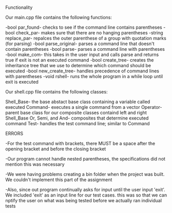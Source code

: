 Functionality

Our main.cpp file contains the following functions:

-bool par_found- checks to see if the command line contains parentheses
-bool check_par- makes sure that there are no hanging parentheses
-string replace_par- repalces the outer parenthese of a group with quotation marks (for parsing)
-bool parse_original- parses a command line that doesn't contain parentheses
-bool parse- parses a command line with parentheses
-bool make_com- this takes in the user input and calls parse and returns true if exit is not an executed command
-bool create_tree- creates the inheritance tree that we use to determine which command should be executed
-bool new_create_tree- handles precedence of command lines with parentheses
-void rshell- runs the whole program in a while loop until exit is executed

Our shell.cpp file contains the following classes:

Shell_Base- the base abstact base class containing a variable called executed
Command- executes a single command from a vector
Operator- parent base class for our composite classes containd left and right Shell_Base
Or, Semi, and And- composites that determine executed command
Test- handles the test command line; similar to Command

ERRORS

-For the test command with brackets, there MUST be a space after the opening bracket and before the closing bracket

-Our program cannot handle nested parentheses, the specifications did not mention this was necessary

-We were having problems creating a bin folder when the project was built. We couldn't implement this part of the assignment

-Also, since out program continually asks for input until the user input 'exit'. We included 'exit' as an input line for our test cases. this was so that we can nptify the user on what was being tested before we actually ran individual tests
